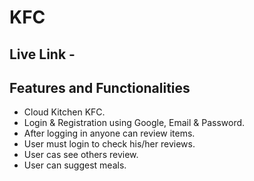# KFC

## Live Link - 

## Features and Functionalities
- Cloud Kitchen KFC.
- Login & Registration using Google, Email & Password.
- After logging in anyone can review items. 
- User must login to check his/her reviews.
- User cas see others review.
- User can suggest meals.


